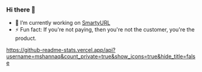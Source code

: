 ### Hi there 👋

- 🔭 I’m currently working on [SmartyURL](https://github.com/Extendy/SmartyURL/)
- ⚡ Fun fact: If you're not paying, then you're not the customer, you're the product.
<!--
**mshannaq/mshannaq** is a ✨ _special_ ✨ repository because its `README.md` (this file) appears on your GitHub profile.

Here are some ideas to get you started:

- 🔭 I’m currently working on ...
- 🌱 I’m currently learning ...
- 👯 I’m looking to collaborate on ...
- 🤔 I’m looking for help with ...
- 💬 Ask me about ...
- 📫 How to reach me: ...
- 😄 Pronouns: ...
- ⚡ Fun fact: ...
-->

https://github-readme-stats.vercel.app/api?username=mshannaq&count_private=true&show_icons=true&hide_title=false
